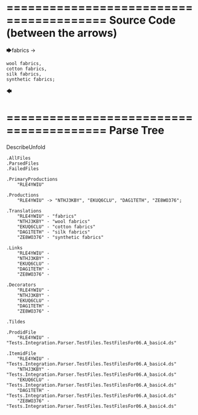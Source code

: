 ========================================
Source Code (between the arrows)
========================================

🡆fabrics ->

    wool fabrics,
    cotton fabrics,
    silk fabrics,
    synthetic fabrics;
🡄

========================================
Parse Tree
========================================
DescribeUnfold

    .AllFiles
    .ParsedFiles
    .FailedFiles

    .PrimaryProductions
        "RLE4YWIU" 

    .Productions
        "RLE4YWIU" -> "NTHJ3KBY", "EKUQ6CLU", "DAG1TETH", "ZE8WO376";

    .Translations
        "RLE4YWIU" - "fabrics"
        "NTHJ3KBY" - "wool fabrics"
        "EKUQ6CLU" - "cotton fabrics"
        "DAG1TETH" - "silk fabrics"
        "ZE8WO376" - "synthetic fabrics"

    .Links
        "RLE4YWIU" - 
        "NTHJ3KBY" - 
        "EKUQ6CLU" - 
        "DAG1TETH" - 
        "ZE8WO376" - 

    .Decorators
        "RLE4YWIU" - 
        "NTHJ3KBY" - 
        "EKUQ6CLU" - 
        "DAG1TETH" - 
        "ZE8WO376" - 

    .Tildes

    .ProdidFile
        "RLE4YWIU" - "Tests.Integration.Parser.TestFiles.TestFilesFor06.A_basic4.ds"

    .ItemidFile
        "RLE4YWIU" - "Tests.Integration.Parser.TestFiles.TestFilesFor06.A_basic4.ds"
        "NTHJ3KBY" - "Tests.Integration.Parser.TestFiles.TestFilesFor06.A_basic4.ds"
        "EKUQ6CLU" - "Tests.Integration.Parser.TestFiles.TestFilesFor06.A_basic4.ds"
        "DAG1TETH" - "Tests.Integration.Parser.TestFiles.TestFilesFor06.A_basic4.ds"
        "ZE8WO376" - "Tests.Integration.Parser.TestFiles.TestFilesFor06.A_basic4.ds"

